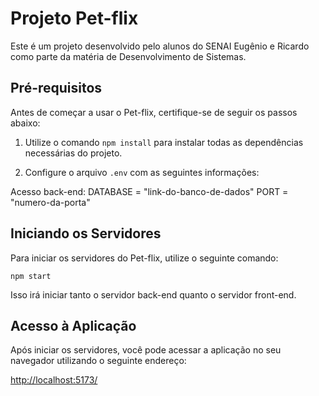 # Projeto Pet-flix

Este é um projeto desenvolvido pelo alunos do SENAI Eugênio e Ricardo como parte da matéria de Desenvolvimento de Sistemas.

## Pré-requisitos

Antes de começar a usar o Pet-flix, certifique-se de seguir os passos abaixo:

1. Utilize o comando `npm install` para instalar todas as dependências necessárias do projeto.

2. Configure o arquivo `.env` com as seguintes informações:

Acesso back-end:
DATABASE = "link-do-banco-de-dados"
PORT = "numero-da-porta"

## Iniciando os Servidores

Para iniciar os servidores do Pet-flix, utilize o seguinte comando:

`npm start`

Isso irá iniciar tanto o servidor back-end quanto o servidor front-end.

## Acesso à Aplicação

Após iniciar os servidores, você pode acessar a aplicação no seu navegador utilizando o seguinte endereço:

[http://localhost:5173/](http://localhost:5173/)